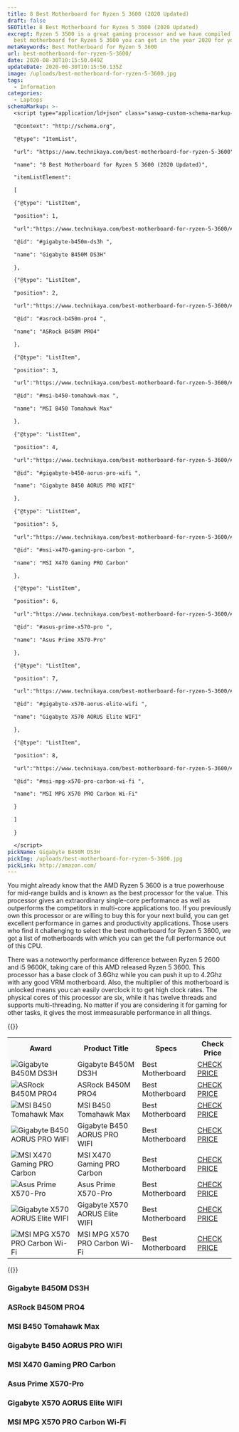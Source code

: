 ```yaml
---
title: 8 Best Motherboard for Ryzen 5 3600 (2020 Updated)
draft: false
SEOTitle: 8 Best Motherboard for Ryzen 5 3600 (2020 Updated)
excrept: Ryzen 5 3500 is a great gaming processor and we have compiled a list of
  best motherboard for Ryzen 5 3600 you can get in the year 2020 for your build.
metaKeywords: Best Motherboard for Ryzen 5 3600
url: best-motherboard-for-ryzen-5-3600/
date: 2020-08-30T10:15:50.049Z
updateDate: 2020-08-30T10:15:50.135Z
image: /uploads/best-motherboard-for-ryzen-5-3600.jpg
tags:
  - Information
categories:
  - Laptops
schemaMarkup: >-
  <script type="application/ld+json" class="saswp-custom-schema-markup-output">{

  "@context": "http://schema.org",

  "@type": "ItemList",

  "url": "https://www.technikaya.com/best-motherboard-for-ryzen-5-3600",

  "name": "8 Best Motherboard for Ryzen 5 3600 (2020 Updated)",

  "itemListElement":

  [

  {"@type": "ListItem",

  "position": 1,

  "url":"https://www.technikaya.com/best-motherboard-for-ryzen-5-3600/#gigabyte-b450m-ds3h",

  "@id": "#gigabyte-b450m-ds3h ",

  "name": "Gigabyte B450M DS3H"

  },

  {"@type": "ListItem",

  "position": 2,

  "url":"https://www.technikaya.com/best-motherboard-for-ryzen-5-3600/#asrock-b450m-pro4",

  "@id": "#asrock-b450m-pro4 ",

  "name": "ASRock B450M PRO4"

  },

  {"@type": "ListItem",

  "position": 3,

  "url":"https://www.technikaya.com/best-motherboard-for-ryzen-5-3600/#msi-b450-tomahawk-max",

  "@id": "#msi-b450-tomahawk-max ",

  "name": "MSI B450 Tomahawk Max"

  },

  {"@type": "ListItem",

  "position": 4,

  "url":"https://www.technikaya.com/best-motherboard-for-ryzen-5-3600/#gigabyte-b450-aorus-pro-wifi",

  "@id": "#gigabyte-b450-aorus-pro-wifi ",

  "name": "Gigabyte B450 AORUS PRO WIFI"

  },

  {"@type": "ListItem",

  "position": 5,

  "url":"https://www.technikaya.com/best-motherboard-for-ryzen-5-3600/#msi-x470-gaming-pro-carbon",

  "@id": "#msi-x470-gaming-pro-carbon ",

  "name": "MSI X470 Gaming PRO Carbon"

  },

  {"@type": "ListItem",

  "position": 6,

  "url":"https://www.technikaya.com/best-motherboard-for-ryzen-5-3600/#asus-prime-x570-pro",

  "@id": "#asus-prime-x570-pro ",

  "name": "Asus Prime X570-Pro"

  },

  {"@type": "ListItem",

  "position": 7,

  "url":"https://www.technikaya.com/best-motherboard-for-ryzen-5-3600/#gigabyte-x570-aorus-elite-wifi",

  "@id": "#gigabyte-x570-aorus-elite-wifi ",

  "name": "Gigabyte X570 AORUS Elite WIFI"

  },

  {"@type": "ListItem",

  "position": 8,

  "url":"https://www.technikaya.com/best-motherboard-for-ryzen-5-3600/#msi-mpg-x570-pro-carbon-wi-fi",

  "@id": "#msi-mpg-x570-pro-carbon-wi-fi ",

  "name": "MSI MPG X570 PRO Carbon Wi-Fi"

  }

  ]

  }

  </script>
pickName: Gigabyte B450M DS3H
pickImg: /uploads/best-motherboard-for-ryzen-5-3600.jpg
pickLink: http://amazon.com/
---
```

You might already know that the AMD Ryzen 5 3600 is a true powerhouse for mid-range builds and is known as the best processor for the value. This processor gives an extraordinary single-core performance as well as outperforms the competitors in multi-core applications too. If you previously own this processor or are willing to buy this for your next build, you can get excellent performance in games and productivity applications. Those users who find it challenging to select the best motherboard for Ryzen 5 3600, we got a list of motherboards with which you can get the full performance out of this CPU.

There was a noteworthy performance difference between Ryzen 5 2600 and i5 9600K, taking care of this AMD released Ryzen 5 3600. This processor has a base clock of 3.6Ghz while you can push it up to 4.2Ghz with any good VRM motherboard. Also, the multiplier of this motherboard is unlocked means you can easily overclock it to get high clock rates. The physical cores of this processor are six, while it has twelve threads and supports multi-threading. No matter if you are considering it for gaming for other tasks, it gives the most immeasurable performance in all things.

{{<html-code tag="div">}}

<table class="no-mobile product-table" width="100%">
<tbody>
<tr class="thead" style="background-color:#f9f9f9!important">
<th><strong>Award</strong></th>
<th><strong>Product Title</strong></th>
<th><strong>Specs</strong></th>
<th><strong>Check Price</strong></th>
</tr>
<tr>
<td class="tdimg"><img src="https://www.bestgamingreviews.com/upload/images/2020/7/Best-Motherboard-for-Ryzen-5-3600.jpg" alt="Gigabyte B450M DS3H" title="Gigabyte B450M DS3H"></td>
<td>Gigabyte B450M DS3H</td>
<td>Best Motherboard</td>
<td><a class="table-button" href="Amazon.com" target="_blank" rel="nofollow noopener noreferrer">CHECK PRICE</a></td>
</tr>
<tr>
<td class="tdimg"><img src="https://www.bestgamingreviews.com/upload/images/2020/7/Best-Motherboard-for-Ryzen-5-3600.jpg" alt="ASRock B450M PRO4" title="ASRock B450M PRO4"></td>
<td>ASRock B450M PRO4</td>
<td>Best Motherboard</td>
<td><a class="table-button" href="Amazon.com" target="_blank" rel="nofollow noopener noreferrer">CHECK PRICE</a></td>
</tr>
<tr>
<td class="tdimg"><img src="https://www.bestgamingreviews.com/upload/images/2020/7/Best-Motherboard-for-Ryzen-5-3600.jpg" alt="MSI B450 Tomahawk Max" title="MSI B450 Tomahawk Max"></td>
<td>MSI B450 Tomahawk Max</td>
<td>Best Motherboard</td>
<td><a class="table-button" href="Amazon.com" target="_blank" rel="nofollow noopener noreferrer">CHECK PRICE</a></td>
</tr>
<tr>
<td class="tdimg"><img src="https://www.bestgamingreviews.com/upload/images/2020/7/Best-Motherboard-for-Ryzen-5-3600.jpg" alt="Gigabyte B450 AORUS PRO WIFI" title="Gigabyte B450 AORUS PRO WIFI"></td>
<td>Gigabyte B450 AORUS PRO WIFI</td>
<td>Best Motherboard</td>
<td><a class="table-button" href="Amazon.com" target="_blank" rel="nofollow noopener noreferrer">CHECK PRICE</a></td>
</tr>
<tr>
<td class="tdimg"><img src="https://www.bestgamingreviews.com/upload/images/2020/7/Best-Motherboard-for-Ryzen-5-3600.jpg" alt="MSI X470 Gaming PRO Carbon" title="MSI X470 Gaming PRO Carbon"></td>
<td>MSI X470 Gaming PRO Carbon</td>
<td>Best Motherboard</td>
<td><a class="table-button" href="Amazon.com" target="_blank" rel="nofollow noopener noreferrer">CHECK PRICE</a></td>
</tr>
<tr>
<td class="tdimg"><img src="https://www.bestgamingreviews.com/upload/images/2020/7/Best-Motherboard-for-Ryzen-5-3600.jpg" alt="Asus Prime X570-Pro" title="Asus Prime X570-Pro"></td>
<td>Asus Prime X570-Pro</td>
<td>Best Motherboard</td>
<td><a class="table-button" href="Amazon.com" target="_blank" rel="nofollow noopener noreferrer">CHECK PRICE</a></td>
</tr>
<tr>
<td class="tdimg"><img src="https://www.bestgamingreviews.com/upload/images/2020/7/Best-Motherboard-for-Ryzen-5-3600.jpg" alt="Gigabyte X570 AORUS Elite WIFI" title="Gigabyte X570 AORUS Elite WIFI"></td>
<td>Gigabyte X570 AORUS Elite WIFI</td>
<td>Best Motherboard</td>
<td><a class="table-button" href="Amazon.com" target="_blank" rel="nofollow noopener noreferrer">CHECK PRICE</a></td>
</tr>
<tr>
<td class="tdimg"><img src="https://www.bestgamingreviews.com/upload/images/2020/7/Best-Motherboard-for-Ryzen-5-3600.jpg" alt="MSI MPG X570 PRO Carbon Wi-Fi" title="MSI MPG X570 PRO Carbon Wi-Fi"></td>
<td>MSI MPG X570 PRO Carbon Wi-Fi</td>
<td>Best Motherboard</td>
<td><a class="table-button" href="Amazon.com" target="_blank" rel="nofollow noopener noreferrer">CHECK PRICE</a></td>
</tr>
</tbody>
</table>
{{</html-code>}}

### Gigabyte B450M DS3H

### ASRock B450M PRO4

### MSI B450 Tomahawk Max

### Gigabyte B450 AORUS PRO WIFI

### MSI X470 Gaming PRO Carbon

### Asus Prime X570-Pro

### Gigabyte X570 AORUS Elite WIFI

### MSI MPG X570 PRO Carbon Wi-Fi